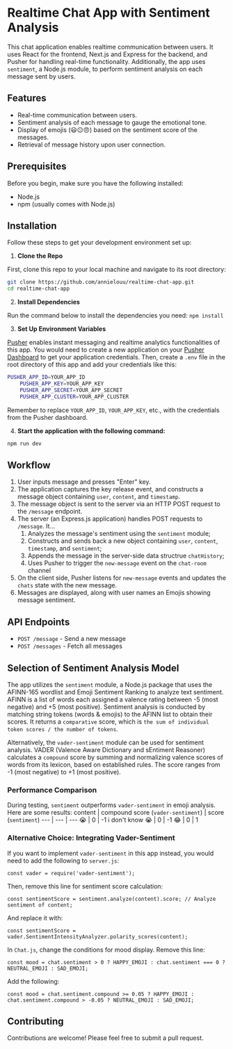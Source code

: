 # Realtime Chat App with Sentiment Analysis
This chat application enables realtime communication between users. It uses React for the frontend, Next.js and Express for the backend, and Pusher for handling real-time functionality. Additionally, the app uses `sentiment`, a Node.js module, to perform sentiment analysis on each message sent by users.

## Features
- Real-time communication between users.
- Sentiment analysis of each message to gauge the emotional tone.
- Display of emojis (😃😐😠) based on the sentiment score of the messages.
- Retrieval of message history upon user connection.

## Prerequisites
Before you begin, make sure you have the following installed:
- Node.js
- npm (usually comes with Node.js)

## Installation
Follow these steps to get your development environment set up:
1. **Clone the Repo**

First, clone this repo to your local machine and navigate to its root directory:
```bash
git clone https://github.com/annielouu/realtime-chat-app.git
cd realtime-chat-app
```
2. **Install Dependencies**

Run the command below to install the dependencies you need:
```npm install```

3. **Set Up Environment Variables**

[Pusher](https://pusher.com) enables instant messaging and realtime analytics functionalities of this app. You would need to create a new application on your [Pusher Dashboard](http://bit.ly/pusher-dashboard) to get your application credentials. Then, create a `.env` file in the root directory of this app and add your credentials like this:
```bash
PUSHER_APP_ID=YOUR_APP_ID
    PUSHER_APP_KEY=YOUR_APP_KEY
    PUSHER_APP_SECRET=YOUR_APP_SECRET
    PUSHER_APP_CLUSTER=YOUR_APP_CLUSTER
```
Remember to replace `YOUR_APP_ID`, `YOUR_APP_KEY`, etc., with the credentials from the Pusher dashboard.

4. **Start the application with the following command:**
```bash
npm run dev
```

## Workflow
1. User inputs message and presses "Enter" key.
2. The application captures the key release event, and constructs a message object containing `user`, `content`, and `timestamp`.
3. The message object is sent to the server via an HTTP POST request to the `/message` endpoint.
4. The server (an Express.js application) handles POST requests to `/message`. It...
    1) Analyzes the message's sentiment using the `sentiment` module;
    2) Constructs and sends back a new object containing `user`, `content`, `timestamp`, and `sentiment`;
    3) Appends the message in the server-side data structrue `chatHistory`;
    4) Uses Pusher to trigger the `new-message` event on the `chat-room` channel
5. On the client side, Pusher listens for `new-message` events and updates the `chats` state with the new message.
6. Messages are displayed, along with user names an Emojis showing message sentiment.

## API Endpoints
- `POST /message` - Send a new message
- `POST /messages` - Fetch all messages

## Selection of Sentiment Analysis Model

The app utilizes the `sentiment` module, a Node.js package that uses the AFINN-165 wordlist and Emoji Sentiment Ranking to analyze text sentiment. AFINN is a list of words each assigned a valence rating between -5 (most negative) and +5 (most positive). Sentiment analysis is conducted by matching string tokens (words & emojis) to the AFINN list to obtain their scores. It returns a `comparative` score, which is `the sum of individual token scores / the number of tokens`.

Alternatively, the `vader-sentiment` module can be used for sentiment analysis. VADER (Valence Aware Dictionary and sEntiment Reasoner) calculates a `compound` score by summing and normalizing valence scores of words from its lexicon, based on established rules. The score ranges from -1 (most negative) to +1 (most positive).

### Performance Comparison ###
During testing, `sentiment` outperforms `vader-sentiment` in emoji analysis. Here are some results:
content | compound score (`vader-sentiment`) | score (`sentiment`)
--- | --- | ---
😭 | 0 | -1 
i don't know 😭 | 0 | -1
😂 | 0 | 1

### Alternative Choice: Integrating Vader-Sentiment
If you want to implement `vader-sentiment` in this app instead, you would need to add the following to  `server.js`:
```
const vader = require('vader-sentiment');
```
Then, remove this line for sentiment score calculation:
```
const sentimentScore = sentiment.analyze(content).score; // Analyze sentiment of content;
```
And replace it with:
```
const sentimentScore = vader.SentimentIntensityAnalyzer.polarity_scores(content);
```
In `Chat.js`, change the conditions for mood display. Remove this line:
```
const mood = chat.sentiment > 0 ? HAPPY_EMOJI : chat.sentiment === 0 ? NEUTRAL_EMOJI : SAD_EMOJI;
```
Add the following:
```
const mood = chat.sentiment.compound >= 0.05 ? HAPPY_EMOJI : chat.sentiment.compound > -0.05 ? NEUTRAL_EMOJI : SAD_EMOJI;
```

## Contributing
Contributions are welcome! Please feel free to submit a pull request.
